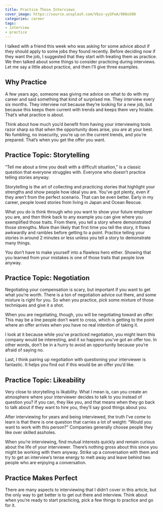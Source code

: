 ```yaml
---
title: Practice Those Interviews
cover_image: https://source.unsplash.com/Vbzx-yy5FoA/900x500
categories: career
tags:
- interview
- practice
---
```

I talked with a friend this week who was asking for some advice about if they should apply to some jobs they found recently. Before deciding now if they want the job, I suggested that they start with treating them as practice. We then talked about some things to consider practicing during interviews. Let me say a little about practice, and then I’ll give three examples.

## Why Practice

A few years ago, someone was giving me advice on what to do with my career and said something that kind of surprised me. They interview every six months. They interview not because they’re looking for a new job, but because this keeps them current with trends and keeps them very hirable. That’s what practice is about.

Think about how much you’d benefit from having your interviewing tools razor sharp so that when the opportunity does arise, you are at your best. No fumbling, no insecurity, you’re up on the current trends, and you’re prepared. That’s when you get the offer you want.

## Practice Topic: Storytelling

“Tell me about a time you dealt with a difficult situation,” is a classic question that everyone struggles with. Everyone who doesn’t practice telling stories anyway.

Storytelling is the art of collecting and practicing stories that highlight your strengths and show people how ideal you are. You’ve got plenty, even if they aren’t from the perfect scenario. That can be even better. Early in my career, people loved stories from living in Japan and Ocean Rescue.

What you do is think through who you want to show your future employer you are, and then think back to any example you can give where you exemplified those traits. From there, you tell a story where demonstrated those strengths. More than likely that first time you tell the story, it flows awkwardly and rambles before getting to a point. Practice telling your stories in around 2 minutes or less unless you tell a story to demonstrate many things.

You don’t have to make yourself into a flawless hero either. Showing that you learned from your mistakes is one of those traits that people love anyway.

## Practice Topic: Negotiation

Negotiating your compensation is scary, but important if you want to get what you’re worth. There is a ton of negotiation advice out there, and some mixture is right for you. So when you practice, pick some mixture of those techniques and give it a shot.

When you are negotiating, though, you will be negotiating toward an offer. This may be a line people don’t want to cross, which is getting to the point where an offer arrives when you have no real intention of taking it.

I look at it because while you’ve practiced negotiation, you might learn this company would be interesting, and it so happens you’ve got an offer too. In other words, don’t be in a hurry to avoid an opportunity because you’re afraid of saying no.

Last, I think pairing up negotiation with questioning your interviewer is fantastic. It helps you find out if this would be an offer you’d like.

## Practice Topic: Likeability

Very close to storytelling is likability. What I mean is, can you create an atmosphere where your interviewer decides to talk to you instead of question you? If you can, they like you, and that means when they go back to talk about if they want to hire you, they’ll say good things about you.

After interviewing for years and being interviewed, the truth I’ve come to learn is that there is one question that carries a lot of weight: “Would you want to work with this person?” Companies generally choose people they like over skilled assholes.

When you’re interviewing, find mutual interests quickly and remain curious about the life of your interviewer. There’s nothing gross about this since you might be working with them anyway. Strike up a conversation with them and try to get an interview’s tense energy to melt away and leave behind two people who are enjoying a conversation.

## Practice Makes Perfect

There are many aspects to interviewing that I didn’t cover in this article, but the only way to get better is to get out there and interview. Think about when you’re ready to start practicing, pick a few things to practice and go for it.